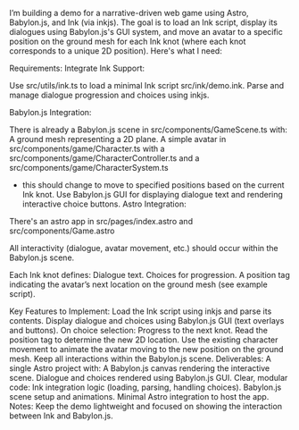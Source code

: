 I’m building a demo for a narrative-driven web game using Astro, Babylon.js, and Ink (via inkjs). The goal is to load an Ink script, display its dialogues using Babylon.js's GUI system, and move an avatar to a specific position on the ground mesh for each Ink knot (where each knot corresponds to a unique 2D position). Here's what I need:

Requirements:
Integrate Ink Support:

Use src/utils/ink.ts to load a minimal Ink script src/ink/demo.ink.
Parse and manage dialogue progression and choices using inkjs.

Babylon.js Integration:

There is already a Babylon.js scene in src/components/GameScene.ts with:
A ground mesh representing a 2D plane.
A simple avatar in src/components/game/Character.ts with a src/components/game/CharacterController.ts and a  src/components/game/CharacterSystem.ts
- this should change to move to specified positions based on the current Ink knot.
Use Babylon.js GUI for displaying dialogue text and rendering interactive choice buttons.
Astro Integration:

There's an astro app in src/pages/index.astro and src/components/Game.astro

All interactivity (dialogue, avatar movement, etc.) should occur within the Babylon.js scene.

Each Ink knot defines:
Dialogue text.
Choices for progression.
A position tag indicating the avatar’s next location on the ground mesh (see example script).

Key Features to Implement:
Load the Ink script using inkjs and parse its contents.
Display dialogue and choices using Babylon.js GUI (text overlays and buttons).
On choice selection:
Progress to the next knot.
Read the position tag to determine the new 2D location.
Use the existing character movement to animate the avatar moving to the new position on the ground mesh.
Keep all interactions within the Babylon.js scene.
Deliverables:
A single Astro project with:
A Babylon.js canvas rendering the interactive scene.
Dialogue and choices rendered using Babylon.js GUI.
Clear, modular code:
Ink integration logic (loading, parsing, handling choices).
Babylon.js scene setup and animations.
Minimal Astro integration to host the app.
Notes:
Keep the demo lightweight and focused on showing the interaction between Ink and Babylon.js.
